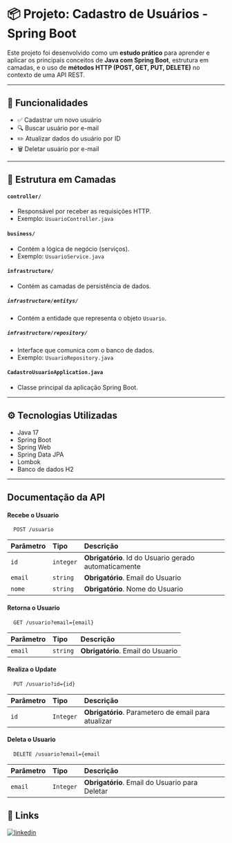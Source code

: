 # 📦 Projeto: Cadastro de Usuários - Spring Boot

Este projeto foi desenvolvido como um **estudo prático** para aprender e aplicar os principais conceitos de **Java com Spring Boot**, estrutura em camadas, e o uso de **métodos HTTP (POST, GET, PUT, DELETE)** no contexto de uma API REST.

---

## 🚀 Funcionalidades

- ✅ Cadastrar um novo usuário
- 🔍 Buscar usuário por e-mail
- ✏️ Atualizar dados do usuário por ID
- 🗑️ Deletar usuário por e-mail

---


## 🧱 Estrutura em Camadas

#### `controller/`
- Responsável por receber as requisições HTTP.
- Exemplo: `UsuarioController.java`

#### `business/`
- Contém a lógica de negócio (serviços).
- Exemplo: `UsuarioService.java`

#### `infrastructure/`
- Contém as camadas de persistência de dados.

##### `infrastructure/entitys/`
- Contém a entidade que representa o objeto `Usuario`.

##### `infrastructure/repository/`
- Interface que comunica com o banco de dados.
- Exemplo: `UsuarioRepository.java`

#### `CadastroUsuarioApplication.java`
- Classe principal da aplicação Spring Boot.
---

## ⚙️ Tecnologias Utilizadas

- Java 17
- Spring Boot
- Spring Web
- Spring Data JPA
- Lombok
- Banco de dados H2

---



## Documentação da API

#### Recebe o Usuario

```http
  POST /usuario
```

| Parâmetro   | Tipo       | Descrição                           |
| :---------- | :--------- | :---------------------------------- |
| `id` | `integer` | **Obrigatório**. Id do Usuario gerado automaticamente|
| `email` | `string` | **Obrigatório**. Email do Usuario|
| `nome` | `string` | **Obrigatório**. Nome do Usuario|

#### Retorna o Usuario

```http
  GET /usuario?email={email}
```

| Parâmetro   | Tipo       | Descrição                                   |
| :---------- | :--------- | :------------------------------------------ |
| `email`      | `string` | **Obrigatório**. Email do Usuario |

#### Realiza o Update

```http
  PUT /usuario?id={id}
```

| Parâmetro   | Tipo       | Descrição                                   |
| :---------- | :--------- | :------------------------------------------ |
| `id`      | `Integer` | **Obrigatório**. Parametero de email para atualizar |

#### Deleta o Usuario

```http
  DELETE /usuario?email={email
```
| Parâmetro   | Tipo       | Descrição                                   |
| :---------- | :--------- | :------------------------------------------ |
| `email`      | `Integer` | **Obrigatório**. Email do Usuario para Deletar |





## 🔗 Links
[![linkedin](https://img.shields.io/badge/linkedin-0A66C2?style=for-the-badge&logo=linkedin&logoColor=white)](https://www.linkedin.com/in/diogopelinsonmoraes)

